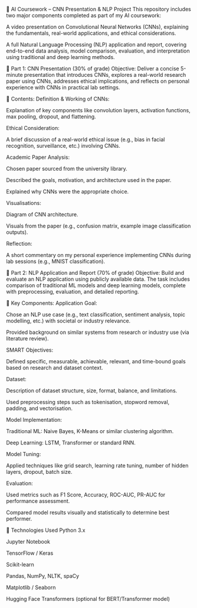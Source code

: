 🧠 AI Coursework – CNN Presentation & NLP Project
This repository includes two major components completed as part of my AI coursework:

A video presentation on Convolutional Neural Networks (CNNs), explaining the fundamentals, real-world applications, and ethical considerations.

A full Natural Language Processing (NLP) application and report, covering end-to-end data analysis, model comparison, evaluation, and interpretation using traditional and deep learning methods.

🎤 Part 1: CNN Presentation (30% of grade)
Objective:
Deliver a concise 5-minute presentation that introduces CNNs, explores a real-world research paper using CNNs, addresses ethical implications, and reflects on personal experience with CNNs in practical lab settings.

📌 Contents:
Definition & Working of CNNs:

Explanation of key components like convolution layers, activation functions, max pooling, dropout, and flattening.

Ethical Consideration:

A brief discussion of a real-world ethical issue (e.g., bias in facial recognition, surveillance, etc.) involving CNNs.

Academic Paper Analysis:

Chosen paper sourced from the university library.

Described the goals, motivation, and architecture used in the paper.

Explained why CNNs were the appropriate choice.

Visualisations:

Diagram of CNN architecture.

Visuals from the paper (e.g., confusion matrix, example image classification outputs).

Reflection:

A short commentary on my personal experience implementing CNNs during lab sessions (e.g., MNIST classification).


📗 Part 2: NLP Application and Report (70% of grade)
Objective:
Build and evaluate an NLP application using publicly available data. The task includes comparison of traditional ML models and deep learning models, complete with preprocessing, evaluation, and detailed reporting.

📌 Key Components:
Application Goal:

Chose an NLP use case (e.g., text classification, sentiment analysis, topic modelling, etc.) with societal or industry relevance.

Provided background on similar systems from research or industry use (via literature review).

SMART Objectives:

Defined specific, measurable, achievable, relevant, and time-bound goals based on research and dataset context.

Dataset:

Description of dataset structure, size, format, balance, and limitations.

Used preprocessing steps such as tokenisation, stopword removal, padding, and vectorisation.

Model Implementation:

Traditional ML: Naive Bayes, K-Means or similar clustering algorithm.

Deep Learning: LSTM, Transformer or standard RNN.

Model Tuning:

Applied techniques like grid search, learning rate tuning, number of hidden layers, dropout, batch size.

Evaluation:

Used metrics such as F1 Score, Accuracy, ROC-AUC, PR-AUC for performance assessment.

Compared model results visually and statistically to determine best performer.


🧪 Technologies Used
Python 3.x

Jupyter Notebook

TensorFlow / Keras

Scikit-learn

Pandas, NumPy, NLTK, spaCy

Matplotlib / Seaborn

Hugging Face Transformers (optional for BERT/Transformer model)

